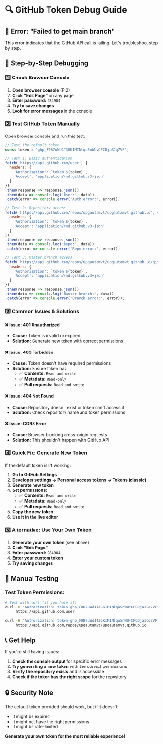 # 🔍 GitHub Token Debug Guide

## 🚨 Error: "Failed to get main branch"

This error indicates that the GitHub API call is failing. Let's troubleshoot step by step.

## 🔧 Step-by-Step Debugging

### 1️⃣ **Check Browser Console**
1. **Open browser console** (F12)
2. **Click "Edit Page"** on any page
3. **Enter password:** `984904`
4. **Try to save changes**
5. **Look for error messages** in the console

### 2️⃣ **Test GitHub Token Manually**

Open browser console and run this test:

```javascript
// Test the default token
const token = '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';

// Test 1: Basic authentication
fetch('https://api.github.com/user', {
  headers: {
    'Authorization': `token ${token}`,
    'Accept': 'application/vnd.github.v3+json'
  }
})
.then(response => response.json())
.then(data => console.log('User:', data))
.catch(error => console.error('Auth error:', error));

// Test 2: Repository access
fetch('https://api.github.com/repos/upgautamvt/upgautamvt.github.io', {
  headers: {
    'Authorization': `token ${token}`,
    'Accept': 'application/vnd.github.v3+json'
  }
})
.then(response => response.json())
.then(data => console.log('Repo:', data))
.catch(error => console.error('Repo error:', error));

// Test 3: Master branch access
fetch('https://api.github.com/repos/upgautamvt/upgautamvt.github.io/git/ref/heads/master', {
  headers: {
    'Authorization': `token ${token}`,
    'Accept': 'application/vnd.github.v3+json'
  }
})
.then(response => response.json())
.then(data => console.log('Master branch:', data))
.catch(error => console.error('Branch error:', error));
```

### 3️⃣ **Common Issues & Solutions**

#### ❌ **Issue: 401 Unauthorized**
- **Cause:** Token is invalid or expired
- **Solution:** Generate new token with correct permissions

#### ❌ **Issue: 403 Forbidden**
- **Cause:** Token doesn't have required permissions
- **Solution:** Ensure token has:
  - ✅ **Contents:** `Read and write`
  - ✅ **Metadata:** `Read-only`
  - ✅ **Pull requests:** `Read and write`

#### ❌ **Issue: 404 Not Found**
- **Cause:** Repository doesn't exist or token can't access it
- **Solution:** Check repository name and token permissions

#### ❌ **Issue: CORS Error**
- **Cause:** Browser blocking cross-origin requests
- **Solution:** This shouldn't happen with GitHub API

### 4️⃣ **Quick Fix: Generate New Token**

If the default token isn't working:

1. **Go to GitHub Settings**
2. **Developer settings → Personal access tokens → Tokens (classic)**
3. **Generate new token**
4. **Set permissions:**
   - ✅ **Contents:** `Read and write`
   - ✅ **Metadata:** `Read-only`
   - ✅ **Pull requests:** `Read and write`
5. **Copy the new token**
6. **Use it in the live editor**

### 5️⃣ **Alternative: Use Your Own Token**

1. **Generate your own token** (see above)
2. **Click "Edit Page"**
3. **Enter password:** `984904`
4. **Enter your custom token**
5. **Try saving changes**

## 🧪 Manual Testing

### Test Token Permissions:
```bash
# Test with curl (if you have it)
curl -H "Authorization: token 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" \
     https://api.github.com/user

curl -H "Authorization: token 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" \
     https://api.github.com/repos/upgautamvt/upgautamvt.github.io
```

## 📞 Get Help

If you're still having issues:

1. **Check the console output** for specific error messages
2. **Try generating a new token** with the correct permissions
3. **Verify the repository exists** and is accessible
4. **Check if the token has the right scope** for the repository

## 🔒 Security Note

The default token provided should work, but if it doesn't:
- It might be expired
- It might not have the right permissions
- It might be rate-limited

**Generate your own token for the most reliable experience!**